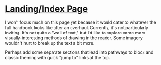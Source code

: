 # [Landing/Index Page](https://developer.wordpress.org/themes/)

I won't focus much on this page yet because it would cater to whatever the full handbook looks like after an overhaul. Currently, it's not particularly inviting. It's not quite a "wall of text," but I'd like to explore some more visually-interesting methods of drawing in the reader. Some imagery wouldn't hurt to break up the text a bit more. 

Perhaps add some separate sections that lead into pathways to block and classic theming with quick "jump to" links at the top.